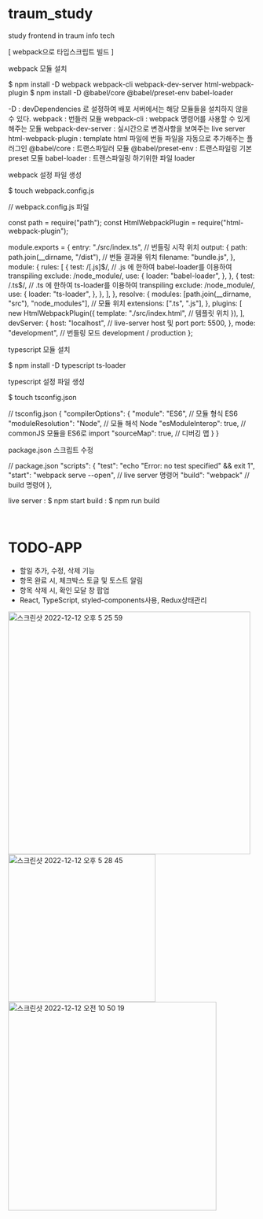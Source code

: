 # traum_study
study frontend in traum info tech

[ webpack으로 타입스크립트 빌드 ]

webpack 모듈 설치

$ npm install -D webpack webpack-cli webpack-dev-server html-webpack-plugin
$ npm install -D @babel/core @babel/preset-env babel-loader

-D : devDependencies 로 설정하여 배포 서버에서는 해당 모듈들을 설치하지 않을 수 있다.
webpack : 번들러 모듈
webpack-cli : webpack 명령어를 사용할 수 있게해주는 모듈
webpack-dev-server : 실시간으로 변경사항을 보여주는 live server
html-webpack-plugin : template html 파일에 번들 파일을 자동으로 추가해주는 플러그인
@babel/core : 트랜스파일러 모듈
@babel/preset-env : 트랜스파일링 기본 preset 모듈
babel-loader : 트랜스파일링 하기위한 파일 loader

webpack 설정 파일 생성

$ touch webpack.config.js


// webpack.config.js 파일

const path = require("path");
const HtmlWebpackPlugin = require("html-webpack-plugin");

module.exports = {
  entry: "./src/index.ts", // 번들링 시작 위치
  output: {
    path: path.join(__dirname, "/dist"), // 번들 결과물 위치
    filename: "bundle.js",
  },
  module: {
    rules: [
      {
        test: /[\.js]$/, // .js 에 한하여 babel-loader를 이용하여 transpiling
        exclude: /node_module/,
        use: {
          loader: "babel-loader",
        },
      },
      {
        test: /\.ts$/, // .ts 에 한하여 ts-loader를 이용하여 transpiling
        exclude: /node_module/,
        use: {
          loader: "ts-loader",
        },
      },
    ],
  },
  resolve: {
    modules: [path.join(__dirname, "src"), "node_modules"], // 모듈 위치
    extensions: [".ts", ".js"],
  },
  plugins: [
    new HtmlWebpackPlugin({
      template: "./src/index.html", // 템플릿 위치
    }),
  ],
  devServer: {
    host: "localhost", // live-server host 및 port
    port: 5500,
  },
  mode: "development", // 번들링 모드 development / production
};



typescript 모듈 설치

$ npm install -D typescript ts-loader

typescript 설정 파일 생성

$ touch tsconfig.json

// tsconfig.json
{
  "compilerOptions": {
    "module": "ES6", // 모듈 형식 ES6
    "moduleResolution": "Node", // 모듈 해석 Node
    "esModuleInterop": true, // commonJS 모듈을 ES6로 import
    "sourceMap": true, // 디버깅 맵
  }
}


package.json 스크립트 수정

// package.json
"scripts": {
  "test": "echo \"Error: no test specified\" && exit 1",
  "start": "webpack serve --open", // live server 명령어
  "build": "webpack"               // build 명령어
},


live server : $ npm start
build : $ npm run build

<br/>

# TODO-APP

- 할일 추가, 수정, 삭제 기능
- 항목 완료 시, 체크박스 토글 및 토스트 알림
- 항목 삭제 시, 확인 모달 창 팝업
- React, TypeScript, styled-components사용, Redux상태관리

<img width="493" alt="스크린샷 2022-12-12 오후 5 25 59" src="https://user-images.githubusercontent.com/76687318/206996891-e33208b2-7afc-4f16-a693-7dd0a8e279d3.png">
<img width="300" alt="스크린샷 2022-12-12 오후 5 28 45" src="https://user-images.githubusercontent.com/76687318/206997573-a347b4fa-5e50-4997-a96e-318ad534abe6.png">
<img width="424" alt="스크린샷 2022-12-12 오전 10 50 19" src="https://user-images.githubusercontent.com/76687318/206997725-84a66148-7655-40a2-a6af-56e05160b136.png">



